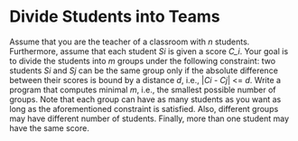 # Divide Students into Teams

Assume that you are the teacher of a classroom with *n* students. Furthermore, assume that each student *Si* is given a score  *C_i*. Your goal is to divide the students into *m* groups under the following constraint: two students *Si* and *Sj* can be the same group only if the absolute difference between their scores is bound by a distance *d*, i.e., |*Ci - Cj*| <= *d*. Write a program that computes minimal *m*, i.e., the smallest possible number of groups. Note that each group can have as many students as you want as long as the aforementioned constraint is satisfied. Also, different groups may have different number of students. Finally, more than one student may have the same score.
